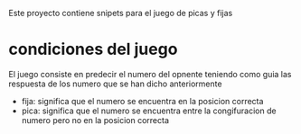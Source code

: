 Este proyecto contiene snipets para el juego de picas y fijas

# condiciones del juego

El juego consiste en predecir el numero del opnente teniendo como guia las respuesta de los numero que se han dicho anteriormente

- fija: significa que el numero se encuentra en la posicion correcta
- pica: significa que el numero se encuentra entre la congifuracion de numero pero no en la posicion correcta
